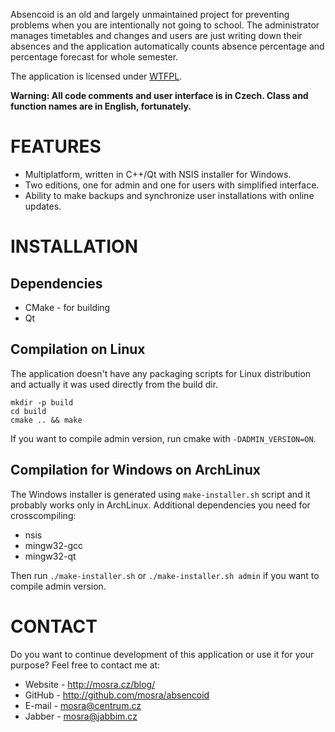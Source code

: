 Absencoid is an old and largely unmaintained project for preventing problems
when you are intentionally not going to school. The administrator manages
timetables and changes and users are just writing down their absences and the
application automatically counts absence percentage and percentage forecast for
whole semester.

The application is licensed under [WTFPL]("http://en.wikipedia.org/wiki/WTFPL").

**Warning: All code comments and user interface is in Czech. Class and function
names are in English, fortunately.**

FEATURES
========

 * Multiplatform, written in C++/Qt with NSIS installer for Windows.
 * Two editions, one for admin and one for users with simplified interface.
 * Ability to make backups and synchronize user installations with online
   updates.

INSTALLATION
============

Dependencies
------------

 * CMake    - for building
 * Qt

Compilation on Linux
--------------------

The application doesn't have any packaging scripts for Linux distribution and
actually it was used directly from the build dir.

    mkdir -p build
    cd build
    cmake .. && make

If you want to compile admin version, run cmake with `-DADMIN_VERSION=ON`.

Compilation for Windows on ArchLinux
------------------------------------

The Windows installer is generated using `make-installer.sh` script and it
probably works only in ArchLinux. Additional dependencies you need for
crosscompiling:

 * nsis
 * mingw32-gcc
 * mingw32-qt

Then run `./make-installer.sh` or `./make-installer.sh admin` if you want to
compile admin version.

CONTACT
=======

Do you want to continue development of this application or use it for your
purpose? Feel free to contact me at:

 * Website - http://mosra.cz/blog/
 * GitHub - http://github.com/mosra/absencoid
 * E-mail - mosra@centrum.cz
 * Jabber - mosra@jabbim.cz
